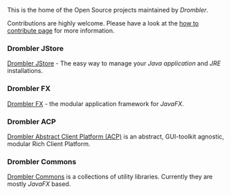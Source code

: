 This is the home of the Open Source projects maintained by *Drombler*.

Contributions are highly welcome. Please have a look at the [how to contribute page](contribute.html) for more information.

### Drombler JStore

[Drombler JStore](drombler-jstore) - The easy way to manage your *Java application* and *JRE* installations.

### Drombler FX

[Drombler FX](drombler-fx) - the modular application framework for *JavaFX*.

### Drombler ACP
[Drombler Abstract Client Platform (ACP)](drombler-acp) is an abstract, GUI-toolkit agnostic, modular Rich Client Platform.

### Drombler Commons

[Drombler Commons](drombler-commons) is a collections of utility libraries. Currently they are mostly *JavaFX* based.


